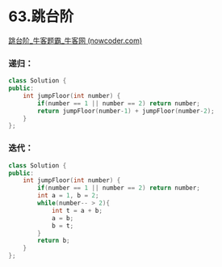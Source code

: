 # 63.跳台阶

[跳台阶_牛客题霸_牛客网 (nowcoder.com)](https://www.nowcoder.com/practice/8c82a5b80378478f9484d87d1c5f12a4?tpId=295&tags=&title=&difficulty=0&judgeStatus=0&rp=0&sourceUrl=%2Fexam%2Foj%3Fpage%3D1%26tab%3D%E7%AE%97%E6%B3%95%E7%AF%87%26topicId%3D295)



### 递归：

```c++
class Solution {
public:
    int jumpFloor(int number) {
        if(number == 1 || number == 2) return number;
        return jumpFloor(number-1) + jumpFloor(number-2);
    }
};

```



### 迭代：

```c++
class Solution {
public:
    int jumpFloor(int number) {
        if(number == 1 || number == 2) return number;
        int a = 1, b = 2;
        while(number-- > 2){
            int t = a + b;
            a = b;
            b = t;
        }
        return b;
    }
};

```
